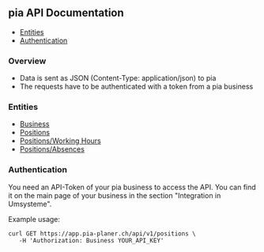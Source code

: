 ## pia API Documentation

- [Entities](#entities)
- [Authentication](#authentication)

### Overview

- Data is sent as JSON (Content-Type: application/json) to pia
- The requests have to be authenticated with a token from a pia business

### Entities

- [Business](business.md)
- [Positions](positions.md)
- [Positions/Working Hours](positions/working_hours.md)
- [Positions/Absences](positions/absences.md)

### Authentication

You need an API-Token of your pia business to access the API. You can find it on the main page of your business in the section "Integration in Umsysteme".

Example usage:

```
curl GET https://app.pia-planer.ch/api/v1/positions \
   -H 'Authorization: Business YOUR_API_KEY'
```

